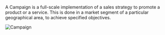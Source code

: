 A Campaign is a full-scale implementation of a sales strategy to promote a
product or a service. This is done in a market segment of a particular
geographical area, to achieve specified objectives.

![Campaign](assets/manual_erpnext_com/old_images/erpnext/campaign.png)

